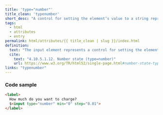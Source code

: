 ```yaml
---
title: 'type="number"' 
title_clean: 'typenumber' 
short_desc: "A control for setting the element’s value to a string representing a number."
tags:
  - html
  - attributes
  - entry
permalink: html/attributes/{{ title_clean | slug }}/index.html
definition:
  text: "The input element represents a control for setting the element’s value to a string representing a number."
  cite:
    text: "4.10.5.1.12. Number state (type=number)"
    url: https://www.w3.org/TR/html52/single-page.html#number-state-typenumber
links: "typenumber"
---
```


<h3><span>Code sample</span></h3>

```html
<label>
  How much do you want to charge? 
  $<input type="number" min="0" step="0.01">
</label>
```
